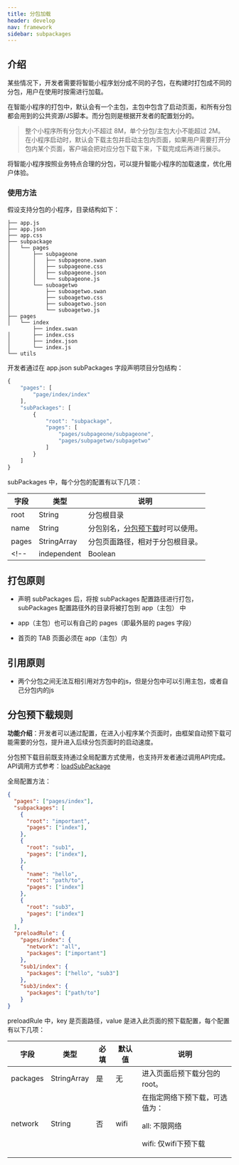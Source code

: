 ```yaml
---
title: 分包加载
header: develop
nav: framework
sidebar: subpackages
---
```


介绍
-----

某些情况下，开发者需要将智能小程序划分成不同的子包，在构建时打包成不同的分包，用户在使用时按需进行加载。

在智能小程序的打包中，默认会有一个主包，主包中包含了启动页面，和所有分包都会用到的公共资源/JS脚本。而分包则是根据开发者的配置划分的。
> 整个小程序所有分包大小不超过 8M，单个分包/主包大小不能超过 2M。
在小程序启动时，默认会下载主包并启动主包内页面，如果用户需要打开分包内某个页面，客户端会把对应分包下载下来，下载完成后再进行展示。

将智能小程序按照业务特点合理的分包，可以提升智能小程序的加载速度，优化用户体验。

### 使用方法
假设支持分包的小程序，目录结构如下：
```
├── app.js
├── app.json
├── app.css
├── subpackage
│   └── pages
│       ├── subpageone
│       │   ├── subpageone.swan
│       │   ├── subpageone.css
│       │   ├── subpageone.json
│       │   └── subpageone.js
│       └── suboagetwo
│           ├── suboagetwo.swan
│           ├── suboagetwo.css
│           ├── suboagetwo.json
│           └── suboagetwo.js
├── pages
│   └── index
        ├── index.swan
│       ├── index.css
│       ├── index.json
│       └── index.js
└── utils
```
开发者通过在 app.json subPackages 字段声明项目分包结构：

```js
{
    "pages": [
        "page/index/index"
    ],
    "subPackages": [
        {
            "root": "subpackage",
            "pages": [
                "pages/subpageone/subpageone",
                "pages/subpagetwo/subpagetwo"
            ]
        }
    ]
}
```

subPackages 中，每个分包的配置有以下几项：

|字段|	类型|	说明|
|---|---|---|
|root|	String|	分包根目录|
|name|	String|	分包别名，<a href="https://smartprogram.baidu.com/docs/develop/api/open_preloadsubpackage/#loadSubPackage/">分包预下载</a>时可以使用。|
|pages|	StringArray|	分包页面路径，相对于分包根目录。|
<!-- |independent|	Boolean|	分包是否是独立分包| -->

## 打包原则

- 声明 subPackages 后，将按 subPackages 配置路径进行打包，subPackages 配置路径外的目录将被打包到 app（主包） 中

- app（主包）也可以有自己的 pages（即最外层的 pages 字段）

- 首页的 TAB 页面必须在 app（主包）内

## 引用原则

- 两个分包之间无法互相引用对方包中的js，但是分包中可以引用主包，或者自己分包内的js

## 分包预下载规则 

**功能介绍**：开发者可以通过配置，在进入小程序某个页面时，由框架自动预下载可能需要的分包，提升进入后续分包页面时的启动速度。

分包预下载目前既支持通过全局配置方式使用，也支持开发者通过调用API完成。
API调用方式参考：<a href="https://smartprogram.baidu.com/docs/develop/api/open_preloadsubpackage/#loadSubPackage/">loadSubPackage</a>

全局配置方法：
```json
{
  "pages": ["pages/index"],
  "subpackages": [
    {
      "root": "important",
      "pages": ["index"],
    },
    {
      "root": "sub1",
      "pages": ["index"],
    },
    {
      "name": "hello",
      "root": "path/to",
      "pages": ["index"]
    },
    {
      "root": "sub3",
      "pages": ["index"]
    }
  ],
  "preloadRule": {
    "pages/index": {
      "network": "all",
      "packages": ["important"]
    },
    "sub1/index": {
      "packages": ["hello", "sub3"]
    },
    "sub3/index": {
      "packages": ["path/to"]
    }
}
```
preloadRule 中，key 是页面路径，value 是进入此页面的预下载配置，每个配置有以下几项：

|字段|    类型|    必填|    默认值|    说明|
|--|--|--|--|--|
|packages|    StringArray|    是 |   无  |  进入页面后预下载分包的 root。|
|network |   String|    否 |   wifi |   在指定网络下预下载，可选值为：<p>all: 不限网络 <p>wifi: 仅wifi下预下载|
